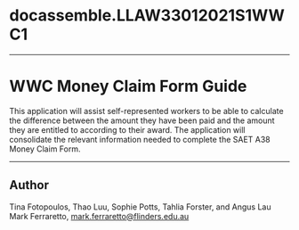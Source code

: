 # docassemble.LLAW33012021S1WWC1

---
# WWC Money Claim Form Guide
This application will assist self-represented workers to be able to calculate the difference between the amount they have been paid and the amount they are entitled to according to their award. The application will consolidate the relevant information needed to complete the SAET A38 Money Claim Form.

---
## Author
Tina Fotopoulos, Thao Luu, Sophie Potts, Tahlia Forster, and Angus Lau
Mark Ferraretto, mark.ferraretto@flinders.edu.au

